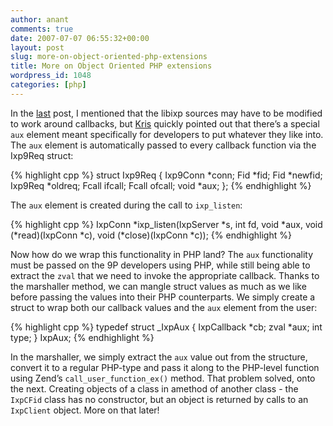 ```yaml
---
author: anant
comments: true
date: 2007-07-07 06:55:32+00:00
layout: post
slug: more-on-object-oriented-php-extensions
title: More on Object Oriented PHP extensions
wordpress_id: 1048
categories: [php]
---
```


In the [last](http://replay.waybackmachine.org/20070630070830/http://summerofcode.wordpress.com/2007/05/30/object-oriented-php-extensions/) post, I mentioned that the libixp sources may have to be modified to work around callbacks, but [Kris](http://replay.waybackmachine.org/20070630070830/http://gsoc.cat-v.org/people/kris) quickly pointed out that there’s a special `aux` element meant specifically for developers to put whatever they like into. The `aux` element is automatically passed to every callback function via the Ixp9Req struct:

{% highlight cpp %}
struct Ixp9Req {
    Ixp9Conn *conn;
    Fid *fid;
    Fid *newfid;
    Ixp9Req *oldreq;
    Fcall ifcall;
    Fcall ofcall;
    void *aux;
};
{% endhighlight %}

The `aux` element is created during the call to `ixp_listen`:

{% highlight cpp %}
IxpConn *ixp_listen(IxpServer *s, int fd, void *aux,
void (*read)(IxpConn *c), void (*close)(IxpConn *c));
{% endhighlight %}

Now how do we wrap this functionality in PHP land? The `aux` functionality must be passed on the 9P developers using PHP, while still being able to extract the `zval` that we need to invoke the appropriate callback. Thanks to the marshaller method, we can mangle struct values as much as we like before passing the values into their PHP counterparts. We simply create a struct to wrap both our callback values and the `aux` element from the user:

{% highlight cpp %}
typedef struct _IxpAux {
    IxpCallback *cb;
    zval *aux;
    int type;
} IxpAux;
{% endhighlight %}

In the marshaller, we simply extract the `aux` value out from the structure, convert it to a regular PHP-type and pass it along to the PHP-level function using Zend’s `call_user_function_ex()` method. That problem solved, onto the next. Creating objects of a class in amethod of another class - the `IxpCFid` class has no constructor, but an object is returned by calls to an `IxpClient` object. More on that later!
